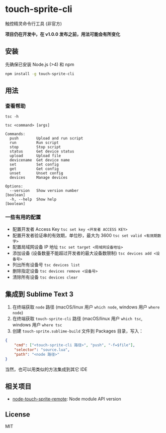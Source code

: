 # touch-sprite-cli

触控精灵命令行工具 (非官方)

**项目仍在开发中，在 v1.0.0 发布之前，用法可能会有所变化**


## 安装

先确保已安装 Node.js (>4) 和 npm

```bash
npm install -g touch-sprite-cli
```


## 用法

### 查看帮助

`tsc -h`

```
tsc <command> [args]

Commands:
  push        Upload and run script
  run         Run script
  stop        Stop script
  status      Get device status
  upload      Upload file
  devicename  Get device name
  set         Set config
  get         Get config
  unset       Unset config
  devices     Manage devices

Options:
  --version   Show version number                              [boolean]
  -h, --help  Show help                                        [boolean]
```


### 一些有用的配置

- 配置开发者 Access Key `tsc set key <开发者 ACCESS KEY>`
- 配置开发者验证串的有效期，单位秒，最大为 3600 `tsc set valid <有效期数字>`
- 配置局域网设备 IP 地址 `tsc set target <局域网设备地址>`
- 添加设备 (设备数量不能超过开发者的最大设备数限制) `tsc devices add <设备号>`
- 列出所有设备号 `tsc devices list`
- 删除指定设备 `tsc devices remove <设备号>`
- 清除所有设备 `tsc devices clear`


## 集成到 Sublime Text 3

1. 在终端获取 `node` 路径 (macOS/linux 用户 `which node`, windows 用户 `where node`)
2. 在终端获取 `touch-sprite-cli` 路径 (macOS/linux 用户 `which tsc`, windows 用户 `where tsc`
3. 创建 `touch-sprite.sublime-build` 文件到 Packages 目录，写入：

```json
{
    "cmd": ["<touch-sprite-cli 路径>", "push", "-f=$file"],
    "selector": "source.lua",
    "path": "<node 路径>"
}
```

当然，也可以用类似的方法集成到其它 IDE


## 相关项目

- [node-touch-sprite-remote](https://github.com/Cap32/node-touch-sprite-remote): Node module API version


## License

MIT

